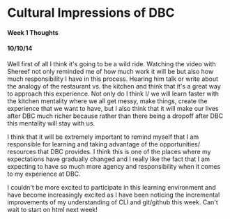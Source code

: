 <!-- This template is in markdown, not html, so
  it will not render beautifully when you copy and
  paste it into your github.io site, but it will at
  least be published. Next week you'll be creating a
  blog template using HTML and CSS and you'll be able
  to copy and paste the blog posts from week 1 in there
  to make them pretty next week.

  For now, please replace the title, subtitle (if desired),
  and date with the text you would like. Markdown is pretty
  simple, so you can just feel free to type. =) -->


# Cultural Impressions of DBC
#### Week 1 Thoughts
#### 10/10/14

Well first of all I think it's going to be a wild ride.  Watching the video with Shereef not only reminded me of how much work it will be but also how much responsibility I have in this process. Hearing him talk or write about the analogy of the restaurant vs. the kitchen and think that it's a great way to approach this experience.  Not only do I think I/ we will learn faster with the kitchen mentality where we all get messy, make things, create the experience that we want to have, but I also think that it will make our lives after DBC much richer because rather than there being a dropoff after DBC this mentality will stay with us.

I think that it will be extremely important to remind myself that I am responsible for learning and taking advantage of the opportunities/ resources that DBC provides.  I think this is one of the places where my expectations have gradually changed and I really like the fact that I am expecting to have so much more agency and responsibility when it comes to my experience at DBC.

I couldn't be more excited to participate in this learning environment and have become increasingly excited as I have been noticing the incremental improvements of my understanding of CLI and git/github this week.  Can't wait to start on html next week!
